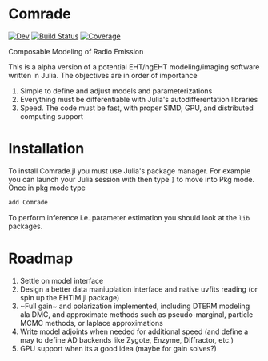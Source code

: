 # Comrade

[![Dev](https://img.shields.io/badge/docs-dev-blue.svg)](https://ptiede.github.io/Comrade.jl/dev/)
[![Build Status](https://github.com/ptiede/Comrade.jl/workflows/CI/badge.svg)](https://github.com/ptiede/Comrade.jl/actions)
[![Coverage](https://codecov.io/gh/ptiede/Comrade.jl/branch/main/graph/badge.svg)](https://codecov.io/gh/ptiede/Comrade.jl)

Composable Modeling of Radio Emission

This is a alpha version of a potential EHT/ngEHT modeling/imaging software written in Julia. The objectives are in order of importance

1. Simple to define and adjust models and parameterizations
2. Everything must be differentiable with Julia's autodifferentation libraries
3. Speed. The code must be fast, with proper SIMD, GPU, and distributed computing support

# Installation
To install Comrade.jl you must use Julia's package manager. For example you can launch your Julia session with then type `]` to move into Pkg mode. Once in pkg mode type
```julia
add Comrade
```
To perform inference i.e. parameter estimation you should look at the `lib` packages. 

# Roadmap

1. Settle on model interface
2. Design a better data maniuplation interface and native uvfits reading (or spin up the EHTIM.jl package)
2. ~Full gain~ and polarization implemented, including DTERM modeling ala DMC, and approximate methods such as pseudo-marginal, particle MCMC methods, or laplace approximations
3. Write model adjoints when needed for additional speed (and define a may to define AD backends like Zygote, Enzyme, Diffractor, etc.)
4. GPU support when its a good idea (maybe for gain solves?)


